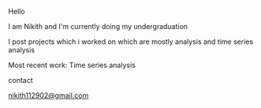Hello

I am Nikith and I'm currently doing my undergraduation

I post projects which i worked on which are mostly analysis and time series analysis

Most recent work: Time series analysis

contact

nikith112902@gmail.com

<!---
illino/illino is a ✨ special ✨ repository because its `README.md` (this file) appears on your GitHub profile.
You can click the Preview link to take a look at your changes.
--->

